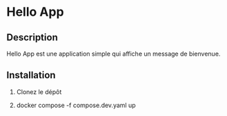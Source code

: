 # Hello App

## Description

Hello App est une application simple qui affiche un message de bienvenue.

## Installation

1. Clonez le dépôt

2. docker compose -f compose.dev.yaml up
